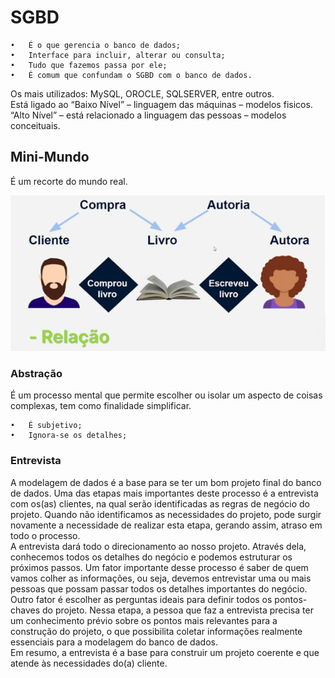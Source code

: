 <h1>SGBD</h1>

```
•	É o que gerencia o banco de dados;
•	Interface para incluir, alterar ou consulta;
•	Tudo que fazemos passa por ele;
•	É comum que confundam o SGBD com o banco de dados.
```

Os mais utilizados: MySQL, OROCLE, SQLSERVER, entre outros.  <br/> 
Está ligado ao  “Baixo Nível” – linguagem das máquinas – modelos fisicos. <br/> 
“Alto Nível” – está relacionado a linguagem das pessoas – modelos conceituais. <br/> 

<h2>Mini-Mundo</h2>
É um recorte do mundo real. <br/> 

![alt text](https://github.com/innyti/modelagem-de-banco-de-dados/blob/66483757e257ceca2019bea99e5f986601e97347/Images/Sem%20t%C3%ADtulo.png)

<h3> Abstração</h3>
É um processo mental que permite escolher ou isolar um aspecto de coisas complexas, tem como finalidade simplificar. <br/> 

```
•	É subjetivo;
•	Ignora-se os detalhes;
```

<h3>Entrevista</h3>
A modelagem de dados é a base para se ter um bom projeto final do banco de dados. Uma das etapas mais importantes deste processo é a entrevista com os(as) clientes, na qual serão identificadas as regras de negócio do projeto. Quando não identificamos as necessidades do projeto, pode surgir novamente a necessidade de realizar esta etapa, gerando assim, atraso em todo o processo. <br/> 
A entrevista dará todo o direcionamento ao nosso projeto. Através dela, conhecemos todos os detalhes do negócio e podemos estruturar os próximos passos. Um fator importante desse processo é saber de quem vamos colher as informações, ou seja, devemos entrevistar uma ou mais pessoas que possam passar todos os detalhes importantes do negócio. <br/> 
Outro fator é escolher as perguntas ideais para definir todos os pontos-chaves do projeto. Nessa etapa, a pessoa que faz a entrevista precisa ter um conhecimento prévio sobre os pontos mais relevantes para a construção do projeto, o que possibilita coletar informações realmente essenciais para a modelagem do banco de dados. <br/> 
Em resumo, a entrevista é a base para construir um projeto coerente e que atende às necessidades do(a) cliente. <br/> 


